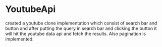 # YoutubeApi
created a youtube clone implementation which consist of search bar and button and after putting the query in search bar and clicking the button it will hit the youtube data api and fetch the results. Also pagination is implemented.
